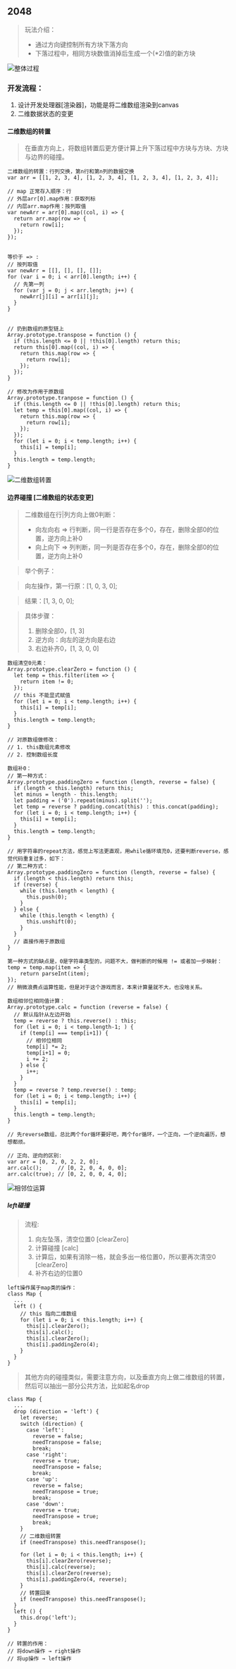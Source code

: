 ## 2048

> 玩法介绍：
> * 通过方向键控制所有方块下落方向
> * 下落过程中，相同方块数值消掉后生成一个(*2)值的新方块

![整体过程](https://github.com/imwng/demo/blob/master/imgs/2048.png)

### 开发流程：
1. 设计开发处理器[渲染器]，功能是将二维数组渲染到canvas
2. 二维数据状态的变更

#### 二维数组的转置
> 在垂直方向上，将数组转置后更方便计算上升下落过程中方块与方块、方块与边界的碰撞。
```
二维数组的转置：行列交换，第n行和第n列的数据交换
var arr = [[1, 2, 3, 4], [1, 2, 3, 4], [1, 2, 3, 4], [1, 2, 3, 4]];

// map 正常存入顺序：行
// 外层arr[0].map作用：获取列标
// 内层arr.map作用：按列取值
var newArr = arr[0].map((col, i) => {
  return arr.map(row => {
    return row[i];
  });
});


等价于 => :
// 按列取值
var newArr = [[], [], [], []];
for (var i = 0; i < arr[0].length; i++) {
  // 先第一列
  for (var j = 0; j < arr.length; j++) {
    newArr[j][i] = arr[i][j];
  }
}


// 扔到数组的原型链上
Array.prototype.transpose = function () {
  if (this.length <= 0 || !this[0].length) return this;
  return this[0].map((col, i) => {
    return this.map(row => {
      return row[i];
    });
  });
}

// 修改为作用于原数组
Array.prototype.tranpose = function () {
  if (this.length <= 0 || !this[0].length) return this;
  let temp = this[0].map((col, i) => {
    return this.map(row => {
      return row[i];
    });
  });
  for (let i = 0; i < temp.length; i++) {
    this[i] = temp[i];
  }
  this.length = temp.length;
}
```
![二维数组转置](https://github.com/imwng/demo/blob/master/imgs/2048_转置.png)


#### 边界碰撞 [二维数组的状态变更]
> 二维数组在行|列方向上做0判断：
> * 向左向右 => 行判断，同一行是否存在多个0，存在，删除全部0的位置，逆方向上补0
> * 向上向下 => 列判断，同一列是否存在多个0，存在，删除全部0的位置，逆方向上补0

> 举个例子：

> 向左操作，第一行原：[1, 0, 3, 0];

> 结果：[1, 3, 0, 0];

> 具体步骤：
> 1. 删除全部0，[1, 3]
> 2. 逆方向：向左的逆方向是右边
> 3. 右边补齐0，[1, 3, 0, 0]

```
数组清空0元素：
Array.prototype.clearZero = function () {
  let temp = this.filter(item => {
    return item != 0;
  });
  // this 不能显式赋值
  for (let i = 0; i < temp.length; i++) {
    this[i] = temp[i];
  }
  this.length = temp.length;
}

// 对原数组做修改：
// 1. this数组元素修改
// 2. 控制数组长度
```

```
数组补0：
// 第一种方式：
Array.prototype.paddingZero = function (length, reverse = false) {
  if (length < this.length) return this;
  let minus = length - this.length;
  let padding = ('0').repeat(minus).split('');
  let temp = reverse ? padding.concat(this) : this.concat(padding);
  for (let i = 0; i < temp.length; i++) {
    this[i] = temp[i];
  }
  this.length = temp.length;
}

// 用字符串的repeat方法，感觉上写法更直观，用while循环填充0，还要判断reverse，感觉代码重复过多，如下：
// 第二种方式：
Array.prototype.paddingZero = function (length, reverse = false) {
  if (length < this.length) return this;
  if (reverse) {
    while (this.length < length) {
      this.push(0);
    }
  } else {
    while (this.length < length) {
      this.unshift(0);
    }
  }
  // 直接作用于原数组
}

第一种方式的缺点是，0是字符串类型的，问题不大，做判断的时候用 != 或者加一步映射：
temp = temp.map(item => {
 	return parseInt(item);
});
// 稍微浪费点运算性能，但是对于这个游戏而言，本来计算量就不大，也没啥关系。
```

```
数组相邻位相同值计算：
Array.prototype.calc = function (reverse = false) {
  // 默认指针从左边开始
  temp = reverse ? this.reverse() : this;
  for (let i = 0; i < temp.length-1; ) {
    if (temp[i] === temp[i+1]) {
      // 相邻位相同
      temp[i] *= 2;
      temp[i+1] = 0;
      i += 2;
    } else {
      i++;
    }
  }
  temp = reverse ? temp.reverse() : temp;
  for (let i = 0; i < temp.length; i++) {
    this[i] = temp[i];
  }
  this.length = temp.length;
}

// 先reverse数组，总比两个for循环要好吧，两个for循环，一个正向，一个逆向遍历，想想都烦。

// 正向、逆向的区别:
var arr = [0, 2, 0, 2, 2, 0];
arr.calc();     // [0, 2, 0, 4, 0, 0];
arr.calc(true); // [0, 2, 0, 0, 4, 0];
```
![相邻位运算](https://github.com/imwng/demo/blob/master/imgs/2048_calc运算.png)

##### left碰撞
> 流程:
> 1. 向左坠落，清空位置0 [clearZero]
> 2. 计算碰撞 [calc]
> 3. 计算后，如果有消除一格，就会多出一格位置0，所以要再次清空0 [clearZero]
> 4. 补齐右边的位置0

```
left操作属于map类的操作：
class Map {
  ...
  left () {
    // this 指向二维数组
    for (let i = 0; i < this.length; i++) {
      this[i].clearZero();
      this[i].calc();
      this[i].clearZero();
      this[i].paddingZero(4);
    }
  }
}
```
> 其他方向的碰撞类似，需要注意方向，以及垂直方向上做二维数组的转置，然后可以抽出一部分公共方法，比如起名drop

```
class Map {
  ...
  drop (direction = 'left') {
    let reverse;
    switch (direction) {
      case 'left':
        reverse = false;
        needTranspose = false;
        break;
      case 'right':
        reverse = true;
        needTranspose = false;
        break;
      case 'up':
        reverse = false;
        needTranspose = true;
        break;
      case 'down':
        reverse = true;
        needTranspose = true;
        break;
    }
    // 二维数组转置
    if (needTranspose) this.needTranspose();
    
    for (let i = 0; i < this.length; i++) {
      this[i].clearZero(reverse);
      this[i].calc(reverse);
      this[i].clearZero(reverse);
      this[i].paddingZero(4, reverse);
    }
    // 转置回来
    if (needTranspose) this.needTranspose();
  }
  left () {
    this.drop('left');
  }
}

// 转置的作用：
// 将down操作 → right操作
// 将up操作 → left操作
```
